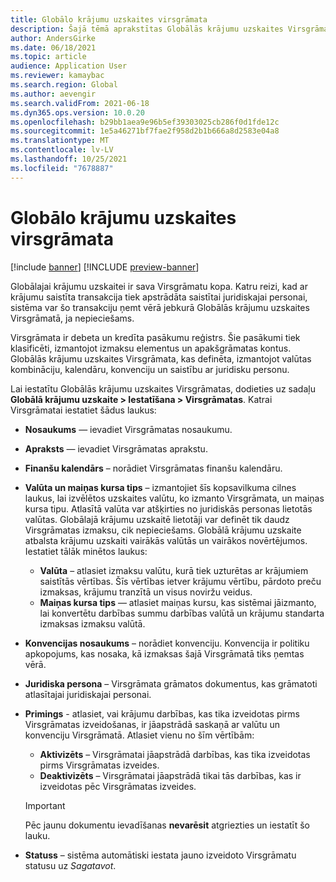```yaml
---
title: Globālo krājumu uzskaites virsgrāmata
description: Šajā tēmā aprakstītas Globālās krājumu uzskaites Virsgrāmatas, kas definētas, izmantojot valūtas kombināciju, kalendāru, konvenciju un saistību ar juridisku personu.
author: AndersGirke
ms.date: 06/18/2021
ms.topic: article
audience: Application User
ms.reviewer: kamaybac
ms.search.region: Global
ms.author: aevengir
ms.search.validFrom: 2021-06-18
ms.dyn365.ops.version: 10.0.20
ms.openlocfilehash: b29bb1aea9e96b5ef39303025cb286f0d1fde12c
ms.sourcegitcommit: 1e5a46271bf7fae2f958d2b1b666a8d2583e04a8
ms.translationtype: MT
ms.contentlocale: lv-LV
ms.lasthandoff: 10/25/2021
ms.locfileid: "7678887"
---
```

# <a name="global-inventory-accounting-ledger"></a>Globālo krājumu uzskaites virsgrāmata

[!include [banner](../includes/banner.md)]
[!INCLUDE [preview-banner](../includes/preview-banner.md)] <!--KFM: Until 4/30/2022 -->

Globālajai krājumu uzskaitei ir sava Virsgrāmatu kopa. Katru reizi, kad ar krājumu saistīta transakcija tiek apstrādāta saistītai juridiskajai personai, sistēma var šo transakciju ņemt vērā jebkurā Globālās krājumu uzskaites Virsgrāmatā, ja nepieciešams.

Virsgrāmata ir debeta un kredīta pasākumu reģistrs. Šie pasākumi tiek klasificēti, izmantojot izmaksu elementus un apakšgrāmatas kontus. Globālās krājumu uzskaites Virsgrāmata, kas definēta, izmantojot valūtas kombināciju, kalendāru, konvenciju un saistību ar juridisku personu.

Lai iestatītu Globālās krājumu uzskaites Virsgrāmatas, dodieties uz sadaļu **Globālā krājumu uzskaite \> Iestatīšana \> Virsgrāmatas**. Katrai Virsgrāmatai iestatiet šādus laukus:

- **Nosaukums** — ievadiet Virsgrāmatas nosaukumu.
- **Apraksts** — ievadiet Virsgrāmatas aprakstu.
- **Finanšu kalendārs** – norādiet Virsgrāmatas finanšu kalendāru.
- **Valūta un maiņas kursa tips** – izmantojiet šīs kopsavilkuma cilnes laukus, lai izvēlētos uzskaites valūtu, ko izmanto Virsgrāmata, un maiņas kursa tipu. Atlasītā valūta var atšķirties no juridiskās personas lietotās valūtas. Globālajā krājumu uzskaitē lietotāji var definēt tik daudz Virsgrāmatas izmaksu, cik nepieciešams. Globālā krājumu uzskaite atbalsta krājumu uzskaiti vairākās valūtās un vairākos novērtējumos. Iestatiet tālāk minētos laukus:

    - **Valūta** – atlasiet izmaksu valūtu, kurā tiek uzturētas ar krājumiem saistītās vērtības. Šīs vērtības ietver krājumu vērtību, pārdoto preču izmaksas, krājumu tranzītā un visus noviržu veidus.
    - **Maiņas kursa tips** — atlasiet maiņas kursu, kas sistēmai jāizmanto, lai konvertētu darbības summu darbības valūtā un krājumu standarta izmaksas izmaksu valūtā.

- **Konvencijas nosaukums** – norādiet konvenciju. Konvencija ir politiku apkopojums, kas nosaka, kā izmaksas šajā Virsgrāmatā tiks ņemtas vērā.
- **Juridiska persona** – Virsgrāmata grāmatos dokumentus, kas grāmatoti atlasītajai juridiskajai personai.
- **Primings** - atlasiet, vai krājumu darbības, kas tika izveidotas pirms Virsgrāmatas izveidošanas, ir jāapstrādā saskaņā ar valūtu un konvenciju Virsgrāmatā. Atlasiet vienu no šīm vērtībām:

    - **Aktivizēts** – Virsgrāmatai jāapstrādā darbības, kas tika izveidotas pirms Virsgrāmatas izveides.
    - **Deaktivizēts** – Virsgrāmatai jāapstrādā tikai tās darbības, kas ir izveidotas pēc Virsgrāmatas izveides.

    > [!IMPORTANT]
    > Pēc jaunu dokumentu ievadīšanas **nevarēsit** atgriezties un iestatīt šo lauku.

- **Statuss** – sistēma automātiski iestata jauno izveidoto Virsgrāmatu statusu uz *Sagatavot*.
